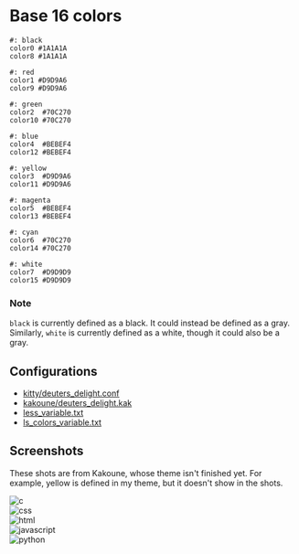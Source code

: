 # Base 16 colors

    #: black
    color0 #1A1A1A
    color8 #1A1A1A

    #: red
    color1 #D9D9A6
    color9 #D9D9A6

    #: green
    color2  #70C270
    color10 #70C270

    #: blue
    color4  #BEBEF4
    color12 #BEBEF4

    #: yellow
    color3  #D9D9A6
    color11 #D9D9A6

    #: magenta
    color5  #BEBEF4
    color13 #BEBEF4

    #: cyan
    color6  #70C270
    color14 #70C270

    #: white
    color7  #D9D9D9
    color15 #D9D9D9

### Note
`black` is currently defined as a black. It could instead be
defined as a gray. Similarly, `white` is currently defined as
a white, though it could also be a gray.

## Configurations
- [kitty/deuters_delight.conf](...)
- [kakoune/deuters_delight.kak](...)
- [less_variable.txt](...)
- [ls_colors_variable.txt](...) 

## Screenshots
These shots are from Kakoune, whose theme isn't finished yet. For
example, yellow is defined in my theme, but it doesn't show in
the shots.

![c](...)  
![css](...)  
![html](...)  
![javascript](...)  
![python](...)  

